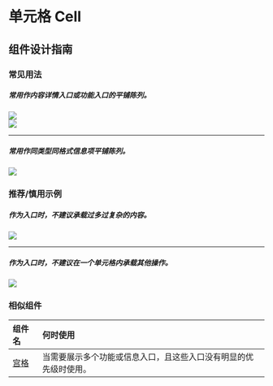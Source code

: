 # 单元格 Cell

## 组件设计指南

### 常见用法

##### 常用作内容详情入口或功能入口的平铺陈列。

<div class="legend">
  <div class="item">
    <img src="https://oteam-tdesign-1258344706.cos.ap-guangzhou.myqcloud.com/site/design/mobile-guide/Footer%205-2.png" />
  </div>

  <div class="item">
    <img src="https://oteam-tdesign-1258344706.cos.ap-guangzhou.myqcloud.com/site/design/mobile-guide/Cell%201-2.png" />
  </div>
</div>

<hr />

##### 常用作同类型同格式信息项平铺陈列。

<div class="item">
    <img src="https://oteam-tdesign-1258344706.cos.ap-guangzhou.myqcloud.com/site/design/mobile-guide/Cell%202.png" />
  </div>


### 推荐/慎用示例

##### 作为入口时，不建议承载过多过复杂的内容。

<div class="item">
  <img src="https://oteam-tdesign-1258344706.cos.ap-guangzhou.myqcloud.com/site/design/mobile-guide/Cell%203.png" />
</div>

<hr />

##### 作为入口时，不建议在一个单元格内承载其他操作。
<div class="item">
  <img src="https://oteam-tdesign-1258344706.cos.ap-guangzhou.myqcloud.com/site/design/mobile-guide/Cell%204.png" />
</div>



### 相似组件

| 组件名 | 何时使用                             |
| :----- | :----------------------------------- |
| [宫格](./grid) | 当需要展示多个功能或信息入口，且这些入口没有明显的优先级时使用。|
